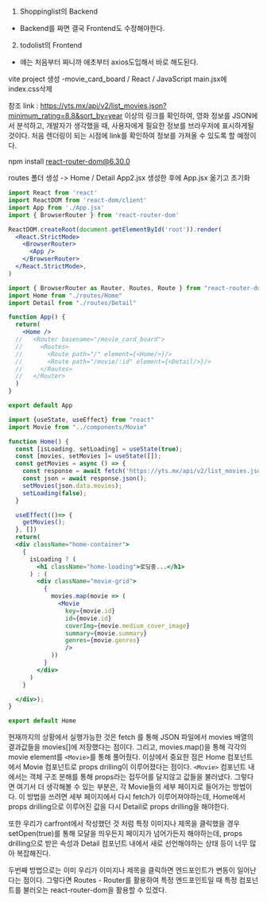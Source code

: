 #
1. Shoppinglist의 Backend
  - Backend를 짜면 결국 Frontend도 수정해야한다.
2. todolist의 Frontend
  - 얘는 처음부터 짜니까 애초부터 axios도입해서 바로 해도된다.

vite project 생성 -movie_card_board / React / JavaScript
main.jsx에 index.css삭제

참조 link :
https://yts.mx/api/v2/list_movies.json?minimum_rating=8.8&sort_by=year
이상의 링크를 확인하여, 영화 정보를 JSON에서 분석하고, 개발자가 생각했을 때, 사용자에게 필요한 정보를 브라우저에 표시하게될것이다.
처음 렌더링이 되는 시점에 link를 확인하여 정보를 가져올 수 있도록 할 예정이다.

npm install react-router-dom@6.30.0

routes 폴더 생성 -> Home / Detail
App2.jsx 생성한 후에 App.jsx 옮기고 초기화

```jsx
import React from 'react'
import ReactDOM from 'react-dom/client'
import App from './App.jsx'
import { BrowserRouter } from 'react-router-dom'

ReactDOM.createRoot(document.getElementById('root')).render(
  <React.StrictMode>
    <BrowserRouter>
      <App />
    </BrowserRouter>
  </React.StrictMode>,
)

```

```jsx
import { BrowserRouter as Router, Routes, Route } from "react-router-dom"
import Home from "./routes/Home"
import Detail from "./routes/Detail"

function App() {
  return(
    <Home />
  //   <Router basename="/movie_card_board">
  //     <Routes>
  //       <Route path="/" element={<Home/>}/>
  //       <Route path="/movie/:id" element={<Detail/>}/>
  //     </Routes>
  //   </Router>
  )
}

export default App
```

```jsx
import {useState, useEffect} from "react"
import Movie from "../components/Movie"

function Home() {
  const [isLoading, setLoading] = useState(true);
  const [movies, setMovies ]= useState([]);
  const getMovies = async () => {
    const response = await fetch('https://yts.mx/api/v2/list_movies.json?minimum_rating=8.8&sort_by=year');
    const json = await response.json();
    setMovies(json.data.movies);
    setLoading(false);
  }

  useEffect(()=> {
    getMovies();
  }, [])
  return(
  <div className="home-container">
    {
      isLoading ? (
        <h1 className="home-loading">로딩중...</h1>
      ) : (
        <div className="movie-grid">
          {
            movies.map(movie => (
              <Movie
                key={movie.id}
                id={movie.id}
                coverImg={movie.medium_cover_image}
                summary={movie.summary}
                genres={movie.genres}
                />
            ))
          }
        </div>
      )
    }

  </div>);
}

export default Home
```

현재까지의 상황에서 실행가능한 것은 fetch 를 통해 JSON 파일에서 movies 배열의 결과값들을 movies[]에 저장했다는 점이다.
그리고, movies.map()을 통해 각각의 movie element를 `<Movie>`를 통해 풀어줬다.
이상에서 중요한 점은 Home 컴포넌트에서 Movie 컴포넌트로 props drilling이 이루어졌다는 점이다.
`<Movie>` 컴포넌트 내에서는 객체 구조 분해를  통해 props라는 접두어를 달지않고 값들을 불러냈다.
그렇다면 여기서 더 생각해볼 수 있는 부분은, 각 Movie들의 세부 페이지로 들어가는 방법이다.
이 방법을 쓰려면 세부 페이지에서 다시 fetch가 이루어져야하는데, Home에서 props drilling으로 이루어진 값을 다시 Detail로 props drilling을 해야한다.

또한 우리가 carfront에서 작성했던 것 처럼 특정 이미지나 제목을 클릭했을 경우 setOpen(true)를 통해 모달을 띄우든지 페이지가 넘어가든지 해야하는데, props drilling으로 받은 속성과 Detail 컴포넌트 내에서 새로 선언해야하는 상태 등이 너무 많아 복잡해진다.

두번째 방법으로는 이미 우리가 이미지나 제목을 클릭하면 엔드포인트가 변동이 일어난다는 점이다. 그렇다면 Routes - Router를 활용하여 특정 엔드포인트일 때 특정 컴포넌트를 불러오는 react-router-dom을 활용할 수 있겠다.